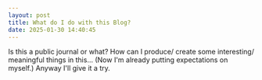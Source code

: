 ```yaml
---
layout: post
title: What do I do with this Blog?
date: 2025-01-30 14:40:45
---
```


Is this a public journal or what? How can I produce/ create some interesting/ meaningful things in this... (Now I'm already putting expectations on myself.)
Anyway I'll give it a try.
